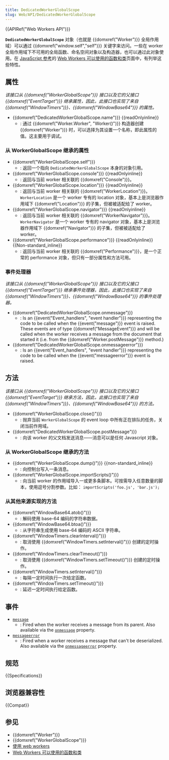 ```yaml
---
title: DedicatedWorkerGlobalScope
slug: Web/API/DedicatedWorkerGlobalScope
---
```


{{APIRef("Web Workers API")}}

**`DedicatedWorkerGlobalScope`** 对象（也就是 {{domxref("Worker")}} 全局作用域）可以通过 {{domxref("window.self","self")}} 关键字来访问。一些在 worker 全局作用域下不可用的全局函数、命名空间对象以及构造器，也可以通过此对象使用。在 [JavaScript 参考](/zh-CN/docs/Web/JavaScript/Reference)的 [Web Workers 可以使用的函数和类](/zh-CN/docs/Web/Guide/Needs_categorization/Functions_available_to_workers)页面中，有列举这些特性。

## 属性

_该接口从 {{domxref("WorkerGlobalScope")}} 接口以及它的父接口 {{domxref("EventTarget")}} 继承属性，因此，此接口也实现了来自 {{domxref("WindowTimers")}}、{{domxref("WindowBase64")}} 的属性。_

- {{domxref("DedicatedWorkerGlobalScope.name")}} {{readOnlyinline}}
  - : 通过 {{domxref("Worker.Worker", "Worker()")}} 构造器创建 {{domxref("Worker")}} 时，可以选择为其设置一个名称，即此属性的值。这主要用于调试。

### 从 WorkerGlobalScope 继承的属性

- {{domxref("WorkerGlobalScope.self")}}
  - : 返回一个指向 `DedicatedWorkerGlobalScope` 本身的对象引用。
- {{domxref("WorkerGlobalScope.console")}} {{readOnlyinline}}
  - : 返回与当前 worker 相关联的 {{domxref("Console")}}。
- {{domxref("WorkerGlobalScope.location")}} {{readOnlyinline}}
  - : 返回与当前 worker 相关联的 {{domxref("WorkerLocation")}}。`WorkerLocation` 是一个 worker 专有的 location 对象，基本上是浏览器作用域下 {{domxref("Location")}} 的子集，但被被适配给了 worker。
- {{domxref("WorkerGlobalScope.navigator")}} {{readOnlyinline}}
  - : 返回与当前 worker 相关联的 {{domxref("WorkerNavigator")}}。`WorkerNavigator` 是一个 worker 专有的 navigator 对象，基本上是浏览器作用域下 {{domxref("Navigator")}} 的子集，但被被适配给了 worker。
- {{domxref("WorkerGlobalScope.performance")}} {{readOnlyinline}} {{Non-standard_inline}}
  - : 返回与当前 worker 相关联的 {{domxref("Performance")}}，是一个正常的 performance 对象，但只有一部分属性和方法可用。

### 事件处理器

_该接口从 {{domxref("WorkerGlobalScope")}} 接口以及它的父接口 {{domxref("EventTarget")}} 继承事件处理器，因此，此接口也实现了来自 {{domxref("WindowTimers")}}、{{domxref("WindowBase64")}} 的事件处理器。_

- {{domxref("DedicatedWorkerGlobalScope.onmessage")}}
  - : Is an {{event("Event_handlers", "event handler")}} representing the code to be called when the {{event("message")}} event is raised. These events are of type {{domxref("MessageEvent")}} and will be called when the worker receives a message from the document that started it (i.e. from the {{domxref("Worker.postMessage")}} method.)
- {{domxref("DedicatedWorkerGlobalScope.onmessageerror")}}
  - : Is an {{event("Event_handlers", "event handler")}} representing the code to be called when the {{event("messageerror")}} event is raised.

## 方法

_该接口从 {{domxref("WorkerGlobalScope")}} 接口以及它的父接口 {{domxref("EventTarget")}} 继承方法，因此，此接口也实现了来自 {{domxref("WindowTimers")}}、{{domxref("WindowBase64")}} 的方法。_

- {{domxref("WorkerGlobalScope.close()")}}
  - : 抛弃当前 `WorkerGlobalScope` 的 event loop 中所有正在排队的任务，关闭当前作用域。
- {{domxref("DedicatedWorkerGlobalScope.postMessage")}}
  - : 向该 worker 的父文档发送消息——消息可以是任何 Javascript 对象。

### 从 WorkerGlobalScope 继承的方法

- {{domxref("WorkerGlobalScope.dump()")}} {{non-standard_inline}}
  - : 向控制台写入一条消息。
- {{domxref("WorkerGlobalScope.importScripts()")}}
  - : 向当前 worker 的作用域导入一或更多条脚本。可按需导入任意数量的脚本，使用逗号分割参数。比如： `importScripts('foo.js', 'bar.js');`

### 从其他来源实现的方法

- {{domxref("WindowBase64.atob()")}}
  - : 解码使用 base-64 编码的字符串数据。
- {{domxref("WindowBase64.btoa()")}}
  - : 从字符串生成使用 base-64 编码的 ASCII 字符串。
- {{domxref("WindowTimers.clearInterval()")}}
  - : 取消使用 {{domxref("WindowTimers.setInterval()")}} 创建的定时操作。
- {{domxref("WindowTimers.clearTimeout()")}}
  - : 取消使用 {{domxref("WindowTimers.setTimeout()")}} 创建的定时操作。
- {{domxref("WindowTimers.setInterval()")}}
  - : 每隔一定时间执行一次给定函数。
- {{domxref("WindowTimers.setTimeout()")}}
  - : 延迟一定时间执行给定函数。

## 事件

- [`message`](/zh-CN/docs/Web/API/DedicatedWorkerGlobalScope/message_event)
  - : Fired when the worker receives a message from its parent.
    Also available via the [`onmessage`](/zh-CN/docs/Web/API/DedicatedWorkerGlobalScope/onmessage) property.
- [`messageerror`](/zh-CN/docs/Web/API/DedicatedWorkerGlobalScope/messageerror_event)
  - : Fired when a worker receives a message that can't be deserialized.
    Also available via the [`onmessageerror`](/zh-CN/docs/Web/API/DedicatedWorkerGlobalScope/onmessageerror) property.

## 规范

{{Specifications}}

## 浏览器兼容性

{{Compat}}

## 参见

- {{domxref("Worker")}}
- {{domxref("WorkerGlobalScope")}}
- [使用 web workers](/zh-CN/docs/Web/Guide/Performance/Using_web_workers)
- [Web Workers 可以使用的函数和类](/zh-CN/docs/Web/Guide/Needs_categorization/Functions_available_to_workers)

